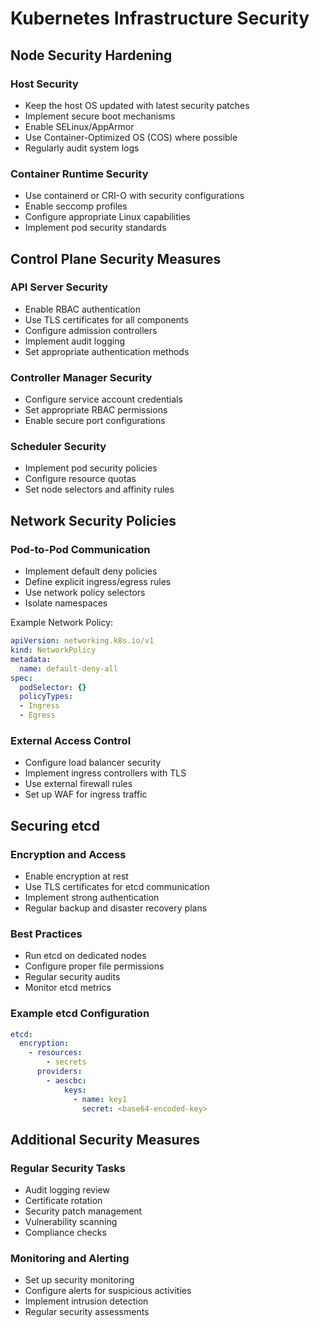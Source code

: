# Kubernetes Infrastructure Security

## Node Security Hardening

### Host Security
- Keep the host OS updated with latest security patches
- Implement secure boot mechanisms
- Enable SELinux/AppArmor
- Use Container-Optimized OS (COS) where possible
- Regularly audit system logs

### Container Runtime Security
- Use containerd or CRI-O with security configurations
- Enable seccomp profiles
- Configure appropriate Linux capabilities
- Implement pod security standards

## Control Plane Security Measures

### API Server Security
- Enable RBAC authentication
- Use TLS certificates for all components
- Configure admission controllers
- Implement audit logging
- Set appropriate authentication methods

### Controller Manager Security
- Configure service account credentials
- Set appropriate RBAC permissions
- Enable secure port configurations

### Scheduler Security
- Implement pod security policies
- Configure resource quotas
- Set node selectors and affinity rules

## Network Security Policies

### Pod-to-Pod Communication
- Implement default deny policies
- Define explicit ingress/egress rules
- Use network policy selectors
- Isolate namespaces

Example Network Policy:
```yaml
apiVersion: networking.k8s.io/v1
kind: NetworkPolicy
metadata:
  name: default-deny-all
spec:
  podSelector: {}
  policyTypes:
  - Ingress
  - Egress
```

### External Access Control
- Configure load balancer security
- Implement ingress controllers with TLS
- Use external firewall rules
- Set up WAF for ingress traffic

## Securing etcd

### Encryption and Access
- Enable encryption at rest
- Use TLS certificates for etcd communication
- Implement strong authentication
- Regular backup and disaster recovery plans

### Best Practices
- Run etcd on dedicated nodes
- Configure proper file permissions
- Regular security audits
- Monitor etcd metrics

### Example etcd Configuration
```yaml
etcd:
  encryption:
    - resources:
        - secrets
      providers:
        - aescbc:
            keys:
              - name: key1
                secret: <base64-encoded-key>
```

## Additional Security Measures

### Regular Security Tasks
- Audit logging review
- Certificate rotation
- Security patch management
- Vulnerability scanning
- Compliance checks

### Monitoring and Alerting
- Set up security monitoring
- Configure alerts for suspicious activities
- Implement intrusion detection
- Regular security assessments
